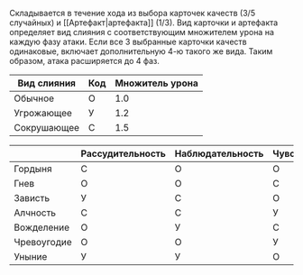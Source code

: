Складывается в течение хода из выбора карточек качеств (3/5 случайных) и [[Артефакт|артефакта]] (1/3). Вид карточки и артефакта определяет вид слияния с соответствующим множителем урона на каждую фазу атаки. 
Если все 3 выбранные карточки качеств одинаковые, включает дополнительную 4-ю такого же вида. Таким образом, атака расширяется до 4 фаз.

| Вид слияния | Код | Множитель урона |
| ---- | ---- | ---- |
| Обычное | О | 1.0 |
| Угрожающее | У | 1.2 |
| Сокрушающее | С | 1.5 |


|  | Рассудительность | Наблюдательность | Чувственность | Открытость |
| ---- | ---- | ---- | ---- | ---- |
| Гордыня | С | О | О | У |
| Гнев | О | О | С | С |
| Зависть | У | С | О | О |
| Алчность | С | С | У | О |
| Вожделение | О | У | С | С |
| Чревоугодие | О | О | У | У |
| Уныние | У | У | О | О |

